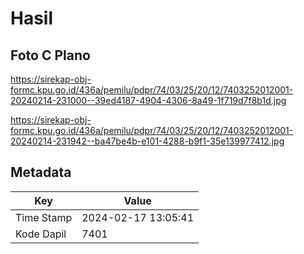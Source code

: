 # Hasil

## Foto C Plano

https://sirekap-obj-formc.kpu.go.id/436a/pemilu/pdpr/74/03/25/20/12/7403252012001-20240214-231000--39ed4187-4904-4306-8a49-1f719d7f8b1d.jpg

https://sirekap-obj-formc.kpu.go.id/436a/pemilu/pdpr/74/03/25/20/12/7403252012001-20240214-231942--ba47be4b-e101-4288-b9f1-35e139977412.jpg


## Metadata

| Key        | Value               |
| ---------- | ------------------- |
| Time Stamp | 2024-02-17 13:05:41 |
| Kode Dapil | 7401                |



